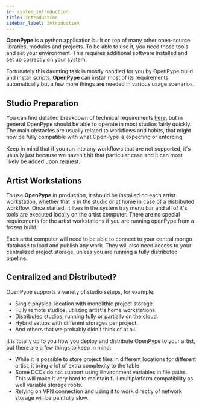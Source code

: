 ```yaml
---
id: system_introduction
title: Introduction
sidebar_label: Introduction
---
```



**OpenPype** is a python application built on top of many other open-source libraries, modules and projects.
To be able to use it, you need those tools and set your environment. This
requires additional software installed and set up correctly on your system.

Fortunately this daunting task is mostly handled for you by OpenPype build and install scripts. **OpenPype** can
install most of its requirements automatically but a few more things are needed in
various usage scenarios.

## Studio Preparation

You can find detailed breakdown of technical requirements [here](dev_requirements), but in general OpenPype should be able
to operate in most studios fairly quickly. The main obstacles are usually related to workflows and habits, that
might now be fully compatible with what OpenPype is expecting or enforcing. 

Keep in mind that if you run into any workflows that are not supported, it's usually just because we haven't hit 
that particular case and it can most likely be added upon request. 


## Artist Workstations

To use **OpenPype** in production, it should be installed on each artist workstation, whether that is in the studio or at home in 
case of a distributed workflow. Once started, it lives in the system tray menu bar and all of it's tools are executed locally on 
the artist computer. There are no special requirements for the artist workstations if you are running openPype from a frozen build.

Each artist computer will need to be able to connect to your central mongo database to load and publish any work. They will also need
access to your centralized project storage, unless you are running a fully distributed pipeline.

## Centralized and Distributed?

OpenPype supports a variety of studio setups, for example:

- Single physical location with monolithic project storage.
- Fully remote studios, utilizing artist's home workstations.
- Distributed studios, running fully or partially on the cloud.
- Hybrid setups with different storages per project.
- And others that we probably didn't think of at all.

It is totally up to you how you deploy and distribute OpenPype to your artist, but there are a few things to keep in mind:
- While it is possible to store project files in different locations for different artist, it bring a lot of extra complexity
to the table
- Some DCCs do not support using Environment variables in file paths. This will make it very hard to maintain full multiplatform
compatibility as well variable storage roots.
- Relying on VPN connection and using it to work directly of network storage will be painfully slow.
